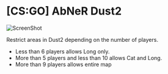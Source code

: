# [CS:GO] AbNeR Dust2
  ![ScreenShot](http://oi65.tinypic.com/15hxvdt.jpg)

  Restrict areas in Dust2 depending on the number of players.
 
 - Less than 6 players allows Long only.
 - More than 5 players and less than 10 allows Cat and Long.
 - More than 9 players allows entire map
 
